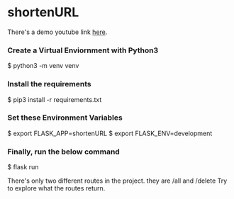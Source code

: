 # shortenURL
There's a demo youtube link <a href="https://www.youtube.com/watch?v=Mv7iC2ppCnU">here</a>.

### Create a Virtual Enviornment with Python3
$ python3 -m venv venv

### Install the requirements
$ pip3 install -r requirements.txt

### Set these Environment Variables
$ export FLASK_APP=shortenURL
$ export FLASK_ENV=development

### Finally, run the below command
$ flask run

There's only two different routes in the project. they are /all and /delete
Try to explore what the routes return.
